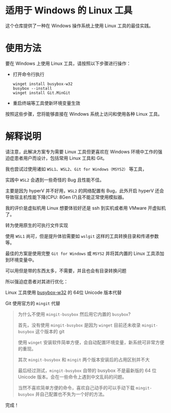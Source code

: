 # 适用于 Windows 的 Linux 工具

这个仓库提供了一种在 Windows 操作系统上使用 Linux 工具的最佳实践。

# 使用方法

要在 Windows 上使用 Linux 工具，请按照以下步骤进行操作：

- 打开命令行执行
    
    ```batch
    winget install busybox-w32
    busybox --install
    winget install Git.MinGit
    ```
    
- 重启终端等工具使新环境变量生效
    
按照这些步骤，您将能够直接在 Windows 系统上访问和使用各种 Linux 工具。

# 解释说明

请注意，此解决方案专为需要 Linux 工具但更喜欢在 Windows 环境中工作的强迫症患者用户而设计，包括常用 Linux 工具和 Git。

我也尝试过使用诸如 `WSL1`、`WSL2`、`Git for Windows（MSYS2）` 等工具，

实践中 `WSL2` 会遇到一些奇怪的 Bug 且性能不佳。

主要是因为 hyperV 并不好用，`WSL2` 的网络配置有 Bug，此外开启 hyperV 还会导致宿主机性能下降(CPU: 8Gen I7)且不能正常使用模拟器。

我的评价是虚拟机用 Linux 想要体验好还是 ssh 到实机或者用 VMware 开虚拟机了。


转为使用原生的可执行文件实现

使用 `WSL1` 尚可，但是提升体验需要如 `wslgit` 这样的工具转换目录和传递参数等。

最佳的方案是使用完整 `Git for Windows` 或 `MSYS2` 并将其内置的 Linux 工具添加到环境变量中。

可以用但是带的东西太多，不需要，并且也会有目录转换问题

所以强迫症患者对其进行优化：

Linux 工具使用 [busybox-w32](https://frippery.org/busybox/) 的 64位 Unicode 版本代替

Git 使用官方的 `mingit` 代替

> 为什么不使用 `mingit-busybox` 然后用它内置的 `busybox`?
> 
> 首先，没有使用 `mingit-busybox` 是因为 `winget` 目前还未收录  `mingit-busybox` 这个版本的 git
> 
> 使用 `winget` 安装软件简单方便，会自动配置环境变量，新系统可非常方便的重现。
>
> 其次 `mingit-busybox` 和  `mingit` 两个版本安装后的占用区别并不大
> 
> 最后经过测试，`mingit-busybox` 自带的 busybox 不是最新版的 64 位 Unicode 版本。会在一些命令上遇到中文乱码的问题。
>
> 当然不喜欢简单方便的命令，喜欢自己动手的可以手动下载 `mingit-busybox` 并自己配置也不失为一个好的方法。

完成！
